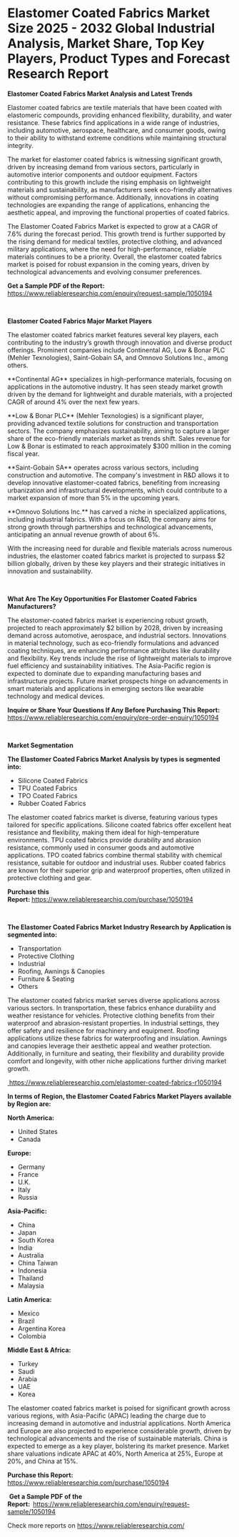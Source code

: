 <p><h1>Elastomer Coated Fabrics Market Size 2025 - 2032 Global Industrial Analysis, Market Share, Top Key Players, Product Types and Forecast Research Report</h1></p><p><strong>Elastomer Coated Fabrics Market Analysis and Latest Trends</strong></p>
<p><p>Elastomer coated fabrics are textile materials that have been coated with elastomeric compounds, providing enhanced flexibility, durability, and water resistance. These fabrics find applications in a wide range of industries, including automotive, aerospace, healthcare, and consumer goods, owing to their ability to withstand extreme conditions while maintaining structural integrity.</p><p>The market for elastomer coated fabrics is witnessing significant growth, driven by increasing demand from various sectors, particularly in automotive interior components and outdoor equipment. Factors contributing to this growth include the rising emphasis on lightweight materials and sustainability, as manufacturers seek eco-friendly alternatives without compromising performance. Additionally, innovations in coating technologies are expanding the range of applications, enhancing the aesthetic appeal, and improving the functional properties of coated fabrics.</p><p>The Elastomer Coated Fabrics Market is expected to grow at a CAGR of 7.6% during the forecast period. This growth trend is further supported by the rising demand for medical textiles, protective clothing, and advanced military applications, where the need for high-performance, reliable materials continues to be a priority. Overall, the elastomer coated fabrics market is poised for robust expansion in the coming years, driven by technological advancements and evolving consumer preferences.</p></p>
<p><strong>Get a Sample PDF of the Report:&nbsp;</strong> <a href="https://www.reliableresearchiq.com/enquiry/request-sample/1050194?utm_campaign=3354&utm_medium=2&utm_source=Github&utm_content=ia&utm_term=01042025&utm_id=elastomer-coated-fabrics">https://www.reliableresearchiq.com/enquiry/request-sample/1050194</a></p>
<p>&nbsp;</p>
<p><strong>Elastomer Coated Fabrics Major Market Players</strong></p>
<p><p>The elastomer coated fabrics market features several key players, each contributing to the industry’s growth through innovation and diverse product offerings. Prominent companies include Continental AG, Low & Bonar PLC (Mehler Texnologies), Saint-Gobain SA, and Omnovo Solutions Inc., among others.</p><p>**Continental AG** specializes in high-performance materials, focusing on applications in the automotive industry. It has seen steady market growth driven by the demand for lightweight and durable materials, with a projected CAGR of around 4% over the next few years.</p><p>**Low & Bonar PLC** (Mehler Texnologies) is a significant player, providing advanced textile solutions for construction and transportation sectors. The company emphasizes sustainability, aiming to capture a larger share of the eco-friendly materials market as trends shift. Sales revenue for Low & Bonar is estimated to reach approximately $300 million in the coming fiscal year.</p><p>**Saint-Gobain SA** operates across various sectors, including construction and automotive. The company's investment in R&D allows it to develop innovative elastomer-coated fabrics, benefiting from increasing urbanization and infrastructural developments, which could contribute to a market expansion of more than 5% in the upcoming years.</p><p>**Omnovo Solutions Inc.** has carved a niche in specialized applications, including industrial fabrics. With a focus on R&D, the company aims for strong growth through partnerships and technological advancements, anticipating an annual revenue growth of about 6%.</p><p>With the increasing need for durable and flexible materials across numerous industries, the elastomer coated fabrics market is projected to surpass $2 billion globally, driven by these key players and their strategic initiatives in innovation and sustainability.</p></p>
<p>&nbsp;</p>
<p><strong>What Are The Key Opportunities For Elastomer Coated Fabrics Manufacturers?</strong></p>
<p><p>The elastomer-coated fabrics market is experiencing robust growth, projected to reach approximately $2 billion by 2028, driven by increasing demand across automotive, aerospace, and industrial sectors. Innovations in material technology, such as eco-friendly formulations and advanced coating techniques, are enhancing performance attributes like durability and flexibility. Key trends include the rise of lightweight materials to improve fuel efficiency and sustainability initiatives. The Asia-Pacific region is expected to dominate due to expanding manufacturing bases and infrastructure projects. Future market prospects hinge on advancements in smart materials and applications in emerging sectors like wearable technology and medical devices.</p></p>
<p><strong>Inquire or Share Your Questions If Any Before Purchasing This Report:</strong> <a href="https://www.reliableresearchiq.com/enquiry/pre-order-enquiry/1050194?utm_campaign=3354&utm_medium=2&utm_source=Github&utm_content=ia&utm_term=01042025&utm_id=elastomer-coated-fabrics">https://www.reliableresearchiq.com/enquiry/pre-order-enquiry/1050194</a></p>
<p>&nbsp;</p>
<p><strong>Market Segmentation</strong></p>
<p><strong>The Elastomer Coated Fabrics Market Analysis by types is segmented into:</strong></p>
<p><ul><li>Silicone Coated Fabrics</li><li>TPU Coated Fabrics</li><li>TPO Coated Fabrics</li><li>Rubber Coated Fabrics</li></ul></p>
<p><p>The elastomer coated fabrics market is diverse, featuring various types tailored for specific applications. Silicone coated fabrics offer excellent heat resistance and flexibility, making them ideal for high-temperature environments. TPU coated fabrics provide durability and abrasion resistance, commonly used in consumer goods and automotive applications. TPO coated fabrics combine thermal stability with chemical resistance, suitable for outdoor and industrial uses. Rubber coated fabrics are known for their superior grip and waterproof properties, often utilized in protective clothing and gear.</p></p>
<p><strong>Purchase this Report:&nbsp;</strong><a href="https://www.reliableresearchiq.com/purchase/1050194?utm_campaign=3354&utm_medium=2&utm_source=Github&utm_content=ia&utm_term=01042025&utm_id=elastomer-coated-fabrics">https://www.reliableresearchiq.com/purchase/1050194</a></p>
<p>&nbsp;</p>
<p><strong>The Elastomer Coated Fabrics Market Industry Research by Application is segmented into:</strong></p>
<p><ul><li>Transportation</li><li>Protective Clothing</li><li>Industrial</li><li>Roofing, Awnings & Canopies</li><li>Furniture & Seating</li><li>Others</li></ul></p>
<p><p>The elastomer coated fabrics market serves diverse applications across various sectors. In transportation, these fabrics enhance durability and weather resistance for vehicles. Protective clothing benefits from their waterproof and abrasion-resistant properties. In industrial settings, they offer safety and resilience for machinery and equipment. Roofing applications utilize these fabrics for waterproofing and insulation. Awnings and canopies leverage their aesthetic appeal and weather protection. Additionally, in furniture and seating, their flexibility and durability provide comfort and longevity, with other niche applications further driving market growth.</p></p>
<p><a href="https://www.reliableresearchiq.com/elastomer-coated-fabrics-r1050194?utm_campaign=3354&utm_medium=2&utm_source=Github&utm_content=ia&utm_term=01042025&utm_id=elastomer-coated-fabrics">&nbsp;https://www.reliableresearchiq.com/elastomer-coated-fabrics-r1050194</a></p>
<p><strong>In terms of Region, the Elastomer Coated Fabrics Market Players available by Region are:</strong></p>
<p>
    <p> <strong> North America: </strong>
        <ul>
            <li>United States</li>
            <li>Canada</li>
        </ul>
        </p> 
    <p> <strong> Europe: </strong>
        <ul>
            <li>Germany</li>
            <li>France</li>
            <li>U.K.</li>
            <li>Italy</li>
            <li>Russia</li>
        </ul>
        </p> 
    <p> <strong> Asia-Pacific: </strong>
        <ul>
            <li>China</li>
            <li>Japan</li>
            <li>South Korea</li>
            <li>India</li>
            <li>Australia</li>
            <li>China Taiwan</li>
            <li>Indonesia</li>
            <li>Thailand</li>
            <li>Malaysia</li>
        </ul>
        </p> 
    <p> <strong> Latin America: </strong>
        <ul>
            <li>Mexico</li>
            <li>Brazil</li>
            <li>Argentina Korea</li>
            <li>Colombia</li>
        </ul>
        </p> 
    <p> <strong> Middle East & Africa: </strong>
        <ul>
            <li>Turkey</li>
            <li>Saudi</li>
            <li>Arabia</li>
            <li>UAE</li>
            <li>Korea</li>
        </ul>
    </p>
    </p>
<p><p>The elastomer coated fabrics market is poised for significant growth across various regions, with Asia-Pacific (APAC) leading the charge due to increasing demand in automotive and industrial applications. North America and Europe are also projected to experience considerable growth, driven by technological advancements and the rise of sustainable materials. China is expected to emerge as a key player, bolstering its market presence. Market share valuations indicate APAC at 40%, North America at 25%, Europe at 20%, and China at 15%.</p></p>
<p><strong>Purchase this Report: </strong><a href="https://www.reliableresearchiq.com/purchase/1050194?utm_campaign=3354&utm_medium=2&utm_source=Github&utm_content=ia&utm_term=01042025&utm_id=elastomer-coated-fabrics">https://www.reliableresearchiq.com/purchase/1050194</a></p>
<p>&nbsp;<strong>Get a Sample PDF of the Report:&nbsp;&nbsp;</strong><a href="https://www.reliableresearchiq.com/enquiry/request-sample/1050194?utm_campaign=3354&utm_medium=2&utm_source=Github&utm_content=ia&utm_term=01042025&utm_id=elastomer-coated-fabrics">https://www.reliableresearchiq.com/enquiry/request-sample/1050194</a></p>
<p><strong></strong></p>
<p>Check more reports on <a href="https://www.reliableresearchiq.com/?utm_campaign=3354&utm_medium=2&utm_source=Github&utm_content=ia&utm_term=01042025&utm_id=elastomer-coated-fabrics">https://www.reliableresearchiq.com/</a></p>